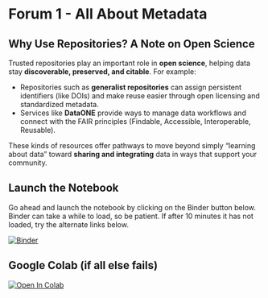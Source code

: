 # Forum 1 - All About Metadata


## Why Use Repositories? A Note on Open Science

Trusted repositories play an important role in **open science**, helping data stay **discoverable, preserved, and citable**. For example:  
- Repositories such as **generalist repositories** can assign persistent identifiers (like DOIs) and make reuse easier through open licensing and standardized metadata.  
- Services like **DataONE** provide ways to manage data workflows and connect with the FAIR principles (Findable, Accessible, Interoperable, Reusable).  

These kinds of resources offer pathways to move beyond simply “learning about data” toward **sharing and integrating** data in ways that support your community.  

## Launch the Notebook

Go ahead and launch the notebook by clicking on the Binder button below.  Binder can take a while to load, so be patient.  If after 10 minutes it has not loaded, try the alternate links below.

[![Binder](https://mybinder.org/badge_logo.svg)](https://mybinder.org/v2/gh/jmote-noaa/Data-Forums/main?filepath=notebooks/Forum1.ipynb)

## Google Colab (if all else fails)

<a href="https://colab.research.google.com/github/jmote-noaa/Data-Forums/blob/main/notebooks/Forum1-Colab.ipynb" target="_blank">
  <img src="https://colab.research.google.com/assets/colab-badge.svg" alt="Open In Colab"/>
</a>
